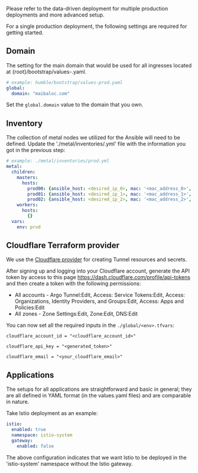 Please refer to the data-driven deployment for multiple production deployments and more advanced setup.

For a single production deployment, the following settings are required for getting started.


## Domain

The setting for the main domain that would be used for all ingresses located at {root}/bootstrap/values-<env>.yaml.

```yaml
# example: humble/bootstrap/values-prod.yaml
global:
  domain: "maibaloc.com"
```

Set the `global.domain` value to the domain that you own.

## Inventory

The collection of metal nodes we utilized for the Ansible will need to be defined. Update the './metal/inventories/<env>.yml' file with the information you got in the previous step:

```yaml
# example: ./metal/inventories/prod.yml
metal:
  children:
    masters:
      hosts:
        prod00: {ansible_host: <desired_ip_0>, mac: '<mac_address_0>', disk: sda, network_interface: eno1}
        prod01: {ansible_host: <desired_ip_1>, mac: '<mac_address_1>', disk: sda, network_interface: eno1}
        prod02: {ansible_host: <desired_ip_2>, mac: '<mac_address_2>', disk: sda, network_interface: eno1}
    workers:
      hosts:
        {}
  vars:
    env: prod
```

## Cloudflare Terraform provider

We use the [Cloudflare provider](https://registry.terraform.io/providers/cloudflare/cloudflare/latest/docs) for creating Tunnel resources and secrets.

After signing up and logging into your Cloudflare account, generate the API token by access to this page https://dash.cloudflare.com/profile/api-tokens and then create a token with the following permissions:

- All accounts - Argo Tunnel:Edit, Access: Service Tokens:Edit, Access: Organizations, Identity Providers, and Groups:Edit, Access: Apps and Policies:Edit
- All zones - Zone Settings:Edit, Zone:Edit, DNS:Edit

You can now set all the required inputs in the `./global/<env>.tfvars`:

```
cloudflare_account_id = "<cloudflare_account_id>"

cloudflare_api_key = "<generated_token>"

cloudflare_email = "<your_cloudflare_email>"
```

## Applications

The setups for all applications are straightforward and basic in general; they are all defined in YAML format (in the values.yaml files) and are comparable in nature.

Take Istio deployment as an example:

```yaml
istio:
  enabled: true
  namespace: istio-system
  gateway:
    enabled: false
```

The above configuration indicates that we want Istio to be deployed in the 'istio-system' namespace without the Istio gateway.

